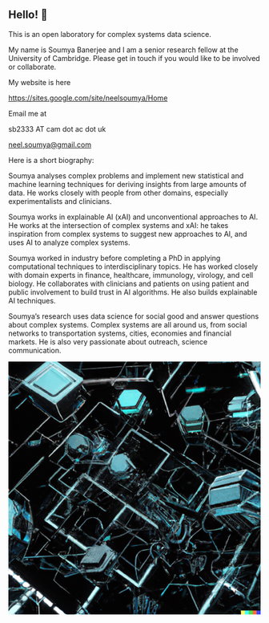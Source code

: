 ## Hello! 👋


This is an open laboratory for complex systems data science.

My name is Soumya Banerjee and I am a senior research fellow at the University of Cambridge. Please get in touch if you would like to be involved or collaborate.

My website is here

https://sites.google.com/site/neelsoumya/Home

Email me at 

sb2333 AT cam dot ac dot uk

neel.soumya@gmail.com

Here is a short biography:

Soumya analyses complex problems and implement new statistical and machine learning techniques for deriving insights from large amounts of data. He works closely with people from other domains, especially experimentalists and clinicians.

Soumya works in explainable AI (xAI) and unconventional approaches to AI. He works at the intersection of complex systems and xAI: he takes inspiration from complex systems to suggest new approaches to AI, and uses AI to analyze complex systems.

Soumya worked in industry before completing a PhD in applying computational techniques to interdisciplinary topics. He has worked closely with domain experts in finance, healthcare, immunology, virology, and cell biology. He collaborates with clinicians and patients on using patient and public involvement to build trust in AI algorithms. He also builds explainable AI techniques.

Soumya’s research uses data science for social good and answer questions about complex systems. Complex systems are all around us, from social networks to transportation systems, cities, economies and financial markets. He is also very passionate about outreach, science communication.

![](dalle_3rdrender_agi_complexsystems.png)



<!--

**Here are some ideas to get you started:**

🙋‍♀️ A short introduction - what is your organization all about?
🌈 Contribution guidelines - how can the community get involved?
👩‍💻 Useful resources - where can the community find your docs? Is there anything else the community should know?
🍿 Fun facts - what does your team eat for breakfast?
🧙 Remember, you can do mighty things with the power of [Markdown](https://docs.github.com/github/writing-on-github/getting-started-with-writing-and-formatting-on-github/basic-writing-and-formatting-syntax)
-->
